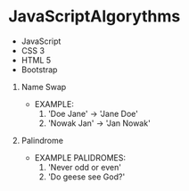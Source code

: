 # JavaScriptAlgorythms

- JavaScript
- CSS 3
- HTML 5
- Bootstrap

1. Name Swap
     - EXAMPLE:
         1. 'Doe Jane' -> 'Jane Doe'
         2. 'Nowak Jan' -> 'Jan Nowak'

2. Palindrome 
      - EXAMPLE PALIDROMES:
         1. 'Never odd or even' 
         2. 'Do geese see God?'  